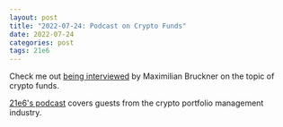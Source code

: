 ```yaml
---
layout: post
title: "2022-07-24: Podcast on Crypto Funds"
date: 2022-07-24
categories: post
tags: 21e6
---
```

Check me out [being interviewed](https://open.spotify.com/episode/0ucfbvFGrU7AGtsLxDCVly?si=0a9761d2fd174942&nd=1) by Maximilian Bruckner on the topic of crypto funds.

[21e6's podcast](https://assets.21e6.io/crypto-for-family-offices/new-podcast-krypto-im-portfolio-launched) covers guests from the crypto portfolio management industry.